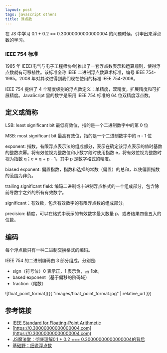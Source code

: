 ```yaml
---
layout: post
tags: javascript others
title: 浮点数
---
```

在 JS 中学习 0.1 + 0.2 == 0.30000000000000004 的问题时候，引申出来浮点数的学习。

### IEEE 754 标准

1985 年 IEEE(电气与电子工程师协会)推出了一套浮点数表示和运算规则，使得浮点数就有可移植性。该标准全称 IEEE 二进制浮点数算术标准，编号 IEEE 754-1985。2008 年对其改进得到我们现在使用的标准 IEEE 754-2008。

IEEE 754 提供了 4 个精度级别的浮点数定义：单精度，双精度，扩展精度和可扩展精度。JavaScript 里的数字是采用 IEEE 754 标准的 64 位双精度浮点数。

## 定义或简称

LSB: least significant bit 最低有效位，指的是一个二进制数字中的第 0 位

MSB: most significant bit 最高有效位，指的是一个二进制数字中的 n - 1 位

exponent: 指数，有限浮点表示法的组成部分，表示在确定该浮点表示的值时基数的整数次幂。将有效位视为整数位和小数字段时使用指数 e，将有效位视为整数时视为指数 q；e = q + p - 1，其中 p 是数字格式的精度。

biased exponent: 偏置指数，指数和选择的常数（偏置）的总和，以使偏置指数的范围为非负。

trailing significant field: 编码二进制或十进制浮点格式的一个组成部分，包含除前导数字之外的所有有效数字。

significant：有效数，包含有效数字的有限浮点数的组成部分。

precision: 精度，可以在格式中表示的有效数字最大数量 p，或者结果四舍五入的位数。

## 编码

每个浮点数只有一种二进制交换格式的编码。

IEEE 754 的二进制编码由 3 部分组成，分别是:

- sign（符号位）0 表示正，1 表示负，占 1bit。
- based exponent（基于偏移的阶码域）
- fraction（尾数）

![float_point_format]({{ "images/float_point_format.jpg" | relative_url }})

## 参考链接

- [IEEE Standard for Floating-Point Arithmetic](https://irem.univ-reunion.fr/IMG/pdf/ieee-754-2008.pdf)
- [https://0.30000000000000004.com](https://0.30000000000000004.com)
- [JS魔法堂：彻底理解0.1 + 0.2 === 0.30000000000000004的背后](https://www.cnblogs.com/fsjohnhuang/p/5115672.html)
- [基础野：细说浮点数](https://www.cnblogs.com/fsjohnhuang/p/5109766.html)
